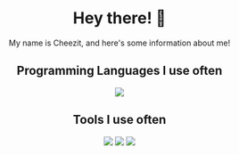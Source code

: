 <h1 align="center"> Hey there! 👋</h1> 
<div align="center">
My name is Cheezit, and here's some information about me!
<div align="center">


</div>
<h2 align="center">Programming Languages I use often</h2>
<div align="center">
<img src="https://img.shields.io/badge/HTML5-E34F26?style=for-the-badge&logo=html5&logoColor=white">
</div>
<h2 align="center">Tools I use often</h2>
<div align="center">


<img src="https://img.shields.io/badge/VSCode-0078D4?style=for-the-badge&logo=visual%20studio%20code&logoColor=white">
<img src="https://img.shields.io/badge/Visual_Studio-5C2D91?style=for-the-badge&logo=visual%20studio&logoColor=white">
<img src="https://img.shields.io/badge/Google_chrome-4285F4?style=for-the-badge&logo=Google-chrome&logoColor=white">
</div>
